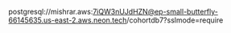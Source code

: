 postgresql://mishrar.aws:7iQW3nUJdHZN@ep-small-butterfly-66145635.us-east-2.aws.neon.tech/cohortdb7?sslmode=require